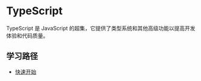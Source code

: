 # TypeScript

TypeScript 是 JavaScript 的超集，它提供了类型系统和其他高级功能以提高开发体验和代码质量。

## 学习路径

- [快速开始](/typescript/introduction/getting-started)
